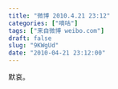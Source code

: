 ```yaml
---
title: "微博 2010.4.21 23:12"
categories: ["嘀咕"]
tags: ["来自微博 weibo.com"]
draft: false
slug: "9KWgUd"
date: "2010-04-21 23:12:00"
---
```


<p>默哀。 ​​​​</p>
